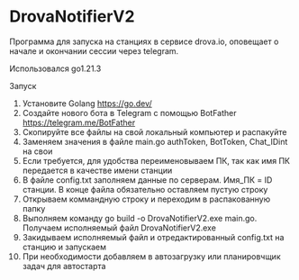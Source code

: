# DrovaNotifierV2
Программа для запуска на станциях в сервисе drova.io, оповещает о начале и окончании сессии через telegram. 

Использовался go1.21.3

Запуск

1. Установите Golang https://go.dev/
2. Создайте нового бота в Telegram с помощью BotFather https://telegram.me/BotFather
3. Скопируйте все файлы на свой локальный компьютер и распакуйте
4. Заменяем значения в файле main.go authToken, BotToken, Chat_IDint на свои
5. Если требуется, для удобства переименовываем ПК, так как имя ПК передается в качестве имени станции
6. В файле config.txt заполняем данные по серверам. Имя_ПК = ID станции. В конце файла обязательно оставляем пустую строку
7. Открываем коммандную строку и переходим в распакованную папку
8. Выполняем команду go build -o DrovaNotifierV2.exe main.go. Получаем исполняемый файл DrovaNotifierV2.exe
9. Закидываем исполняемый файл и отредактированный config.txt на станцию и запускаем
10. При необходимости добавляем в автозагрузку или планировчщик задач для автостарта
